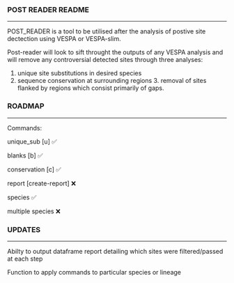 ### POST READER README
---

POST_READER is a tool to be utilised after the analysis of postive site dectection using VESPA or VESPA-slim.

Post-reader will look to sift throught the outputs of any VESPA analysis and will remove any controversial detected sites through three analyses: 
  1. unique site substitutions in desired species
   2. sequence conservation at surrounding regions 
    3. removal of sites flanked by regions which consist primarily of gaps.


### ROADMAP
---

Commands:

unique_sub [u] ✅

blanks [b] ✅

conservation [c] ✅

report [create-report] ❌

species ✅

multiple species ❌

### UPDATES
---

Abilty to output dataframe report detailing which sites were filtered/passed at each step

Function to apply commands to particular species or lineage

